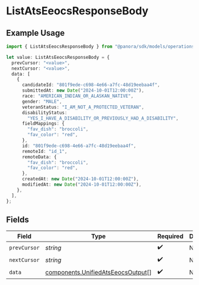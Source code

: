# ListAtsEeocsResponseBody

## Example Usage

```typescript
import { ListAtsEeocsResponseBody } from "@panora/sdk/models/operations";

let value: ListAtsEeocsResponseBody = {
  prevCursor: "<value>",
  nextCursor: "<value>",
  data: [
    {
      candidateId: "801f9ede-c698-4e66-a7fc-48d19eebaa4f",
      submittedAt: new Date("2024-10-01T12:00:00Z"),
      race: "AMERICAN_INDIAN_OR_ALASKAN_NATIVE",
      gender: "MALE",
      veteranStatus: "I_AM_NOT_A_PROTECTED_VETERAN",
      disabilityStatus:
        "YES_I_HAVE_A_DISABILITY_OR_PREVIOUSLY_HAD_A_DISABILITY",
      fieldMappings: {
        "fav_dish": "broccoli",
        "fav_color": "red",
      },
      id: "801f9ede-c698-4e66-a7fc-48d19eebaa4f",
      remoteId: "id_1",
      remoteData: {
        "fav_dish": "broccoli",
        "fav_color": "red",
      },
      createdAt: new Date("2024-10-01T12:00:00Z"),
      modifiedAt: new Date("2024-10-01T12:00:00Z"),
    },
  ],
};
```

## Fields

| Field                                                                                  | Type                                                                                   | Required                                                                               | Description                                                                            |
| -------------------------------------------------------------------------------------- | -------------------------------------------------------------------------------------- | -------------------------------------------------------------------------------------- | -------------------------------------------------------------------------------------- |
| `prevCursor`                                                                           | *string*                                                                               | :heavy_check_mark:                                                                     | N/A                                                                                    |
| `nextCursor`                                                                           | *string*                                                                               | :heavy_check_mark:                                                                     | N/A                                                                                    |
| `data`                                                                                 | [components.UnifiedAtsEeocsOutput](../../models/components/unifiedatseeocsoutput.md)[] | :heavy_check_mark:                                                                     | N/A                                                                                    |